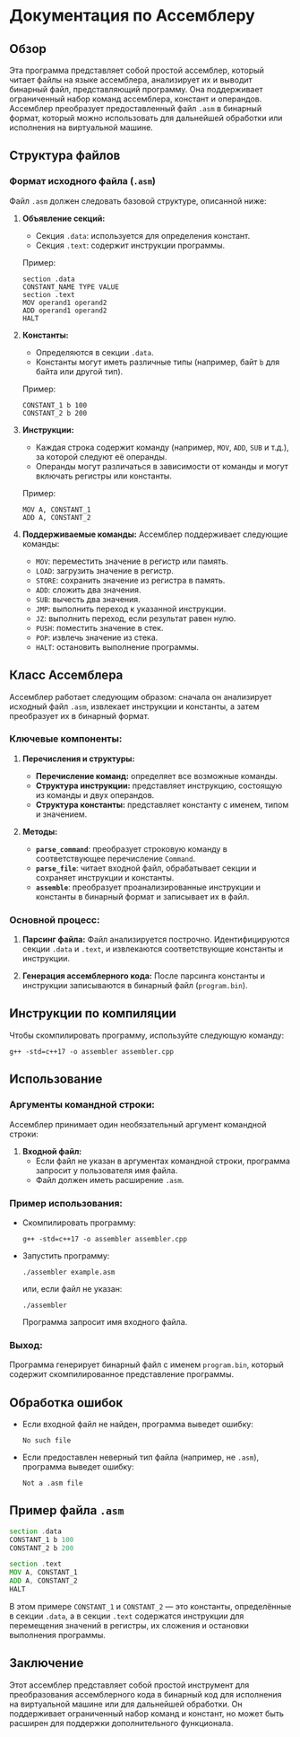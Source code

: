 # Документация по Ассемблеру

## Обзор
Эта программа представляет собой простой ассемблер, который читает файлы на языке ассемблера, анализирует их и выводит бинарный файл, представляющий программу. Она поддерживает ограниченный набор команд ассемблера, констант и операндов. Ассемблер преобразует предоставленный файл `.asm` в бинарный формат, который можно использовать для дальнейшей обработки или исполнения на виртуальной машине.

## Структура файлов

### Формат исходного файла (`.asm`)
Файл `.asm` должен следовать базовой структуре, описанной ниже:

1. **Объявление секций:**
   - Секция `.data`: используется для определения констант.
   - Секция `.text`: содержит инструкции программы.

   Пример:
   ```
   section .data
   CONSTANT_NAME TYPE VALUE
   section .text
   MOV operand1 operand2
   ADD operand1 operand2
   HALT
   ```

2. **Константы:**
   - Определяются в секции `.data`.
   - Константы могут иметь различные типы (например, байт `b` для байта или другой тип).
   
   Пример:
   ```
   CONSTANT_1 b 100
   CONSTANT_2 b 200
   ```

3. **Инструкции:**
   - Каждая строка содержит команду (например, `MOV`, `ADD`, `SUB` и т.д.), за которой следуют её операнды.
   - Операнды могут различаться в зависимости от команды и могут включать регистры или константы.
   
   Пример:
   ```
   MOV A, CONSTANT_1
   ADD A, CONSTANT_2
   ```

4. **Поддерживаемые команды:**
   Ассемблер поддерживает следующие команды:
   - `MOV`: переместить значение в регистр или память.
   - `LOAD`: загрузить значение в регистр.
   - `STORE`: сохранить значение из регистра в память.
   - `ADD`: сложить два значения.
   - `SUB`: вычесть два значения.
   - `JMP`: выполнить переход к указанной инструкции.
   - `JZ`: выполнить переход, если результат равен нулю.
   - `PUSH`: поместить значение в стек.
   - `POP`: извлечь значение из стека.
   - `HALT`: остановить выполнение программы.

## Класс Ассемблера

Ассемблер работает следующим образом: сначала он анализирует исходный файл `.asm`, извлекает инструкции и константы, а затем преобразует их в бинарный формат.

### Ключевые компоненты:
1. **Перечисления и структуры:**
   - **Перечисление команд:** определяет все возможные команды.
   - **Структура инструкции:** представляет инструкцию, состоящую из команды и двух операндов.
   - **Структура константы:** представляет константу с именем, типом и значением.

2. **Методы:**
   - **`parse_command`**: преобразует строковую команду в соответствующее перечисление `Command`.
   - **`parse_file`**: читает входной файл, обрабатывает секции и сохраняет инструкции и константы.
   - **`assemble`**: преобразует проанализированные инструкции и константы в бинарный формат и записывает их в файл.

### Основной процесс:
1. **Парсинг файла:**
   Файл анализируется построчно. Идентифицируются секции `.data` и `.text`, и извлекаются соответствующие константы и инструкции.
   
2. **Генерация ассемблерного кода:**
   После парсинга константы и инструкции записываются в бинарный файл (`program.bin`).

## Инструкции по компиляции

Чтобы скомпилировать программу, используйте следующую команду:

```
g++ -std=c++17 -o assembler assembler.cpp
```

## Использование

### Аргументы командной строки:
Ассемблер принимает один необязательный аргумент командной строки:

1. **Входной файл:**
   - Если файл не указан в аргументах командной строки, программа запросит у пользователя имя файла.
   - Файл должен иметь расширение `.asm`.

### Пример использования:
- Скомпилировать программу:
  ```
  g++ -std=c++17 -o assembler assembler.cpp
  ```

- Запустить программу:
  ```
  ./assembler example.asm
  ```

  или, если файл не указан:
  ```
  ./assembler
  ```
  Программа запросит имя входного файла.

### Выход:
Программа генерирует бинарный файл с именем `program.bin`, который содержит скомпилированное представление программы.

## Обработка ошибок
- Если входной файл не найден, программа выведет ошибку:
  ```
  No such file
  ```

- Если предоставлен неверный тип файла (например, не `.asm`), программа выведет ошибку:
  ```
  Not a .asm file
  ```

## Пример файла `.asm`

```asm
section .data
CONSTANT_1 b 100
CONSTANT_2 b 200

section .text
MOV A, CONSTANT_1
ADD A, CONSTANT_2
HALT
```

В этом примере `CONSTANT_1` и `CONSTANT_2` — это константы, определённые в секции `.data`, а в секции `.text` содержатся инструкции для перемещения значений в регистры, их сложения и остановки выполнения программы.

## Заключение

Этот ассемблер представляет собой простой инструмент для преобразования ассемблерного кода в бинарный код для исполнения на виртуальной машине или для дальнейшей обработки. Он поддерживает ограниченный набор команд и констант, но может быть расширен для поддержки дополнительного функционала.
